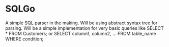 # SQLGo
A simple SQL parser in the making. Will be using  abstract syntax tree for parsing. Will be a simple implementation for very basic queries like  SELECT * FROM Customers; 
or SELECT column1, column2, ...
FROM table_name
WHERE condition; 


